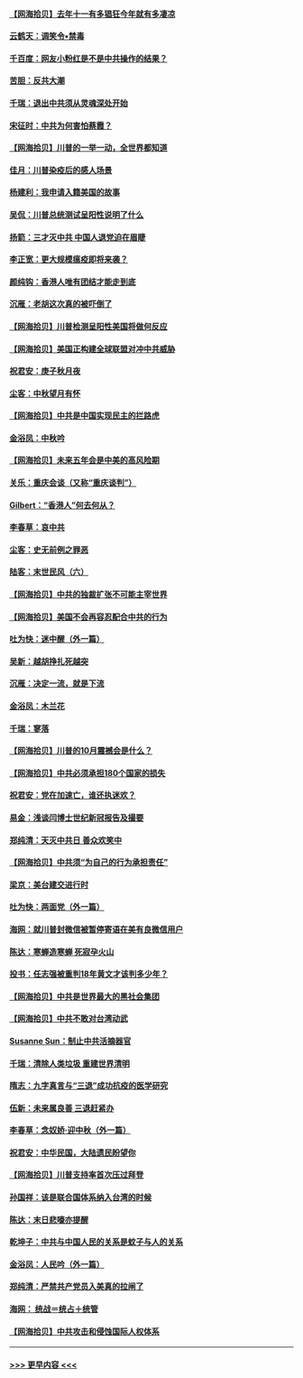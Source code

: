 #### [【网海拾贝】去年十一有多猖狂今年就有多凄凉](../pages/nsc993/n12463649.md?t=10100751) 
#### [云鹤天：调笑令▪禁毒](../pages/nsc993/n12462975.md?t=10100751) 
#### [千百度：网友小粉红是不是中共操作的结果？](../pages/nsc993/n12461025.md?t=10100751) 
#### [苦胆：反共大潮](../pages/nsc993/n12459469.md?t=10100751) 
#### [千瑞：退出中共须从灵魂深处开始](../pages/nsc993/n12459437.md?t=10100751) 
#### [宋征时：中共为何害怕蔡霞？](../pages/nsc993/n12459097.md?t=10100751) 
#### [【网海拾贝】川普的一举一动，全世界都知道](../pages/nsc993/n12458825.md?t=10100751) 
#### [佳月：川普染疫后的感人场景](../pages/nsc993/n12456994.md?t=10100751) 
#### [杨建利：我申请入籍美国的故事](../pages/nsc993/n12455635.md?t=10100751) 
#### [吴侃：川普总统测试呈阳性说明了什么](../pages/nsc993/n12451869.md?t=10100751) 
#### [扬箭：三才灭中共 中国人退党迫在眉睫](../pages/nsc993/n12451842.md?t=10100751) 
#### [李正宽：更大规模瘟疫即将来袭？](../pages/nsc993/n12451455.md?t=10100751) 
#### [颜纯钩：香港人唯有团结才能走到底](../pages/nsc993/n12450870.md?t=10100751) 
#### [沉雁：老胡这次真的被吓倒了](../pages/nsc993/n12449796.md?t=10100751) 
#### [【网海拾贝】川普检测呈阳性美国将做何反应](../pages/nsc993/n12449042.md?t=10100751) 
#### [【网海拾贝】美国正构建全球联盟对冲中共威胁](../pages/nsc993/n12446580.md?t=10100751) 
#### [祝君安：庚子秋月夜](../pages/nsc993/n12445870.md?t=10100751) 
#### [尘客：中秋望月有怀](../pages/nsc993/n12444632.md?t=10100751) 
#### [【网海拾贝】中共是中国实现民主的拦路虎](../pages/nsc993/n12443573.md?t=10100751) 
#### [金浴凤：中秋吟](../pages/nsc993/n12441773.md?t=10100751) 
#### [【网海拾贝】未来五年会是中美的高风险期](../pages/nsc993/n12440760.md?t=10100751) 
#### [关乐：重庆会谈（又称“重庆谈判”）](../pages/nsc993/n12437525.md?t=10100751) 
#### [Gilbert：“香港人”何去何从？](../pages/nsc993/n12435894.md?t=10100751) 
#### [李春草：哀中共](../pages/nsc993/n12435874.md?t=10100751) 
#### [尘客：史无前例之罪恶](../pages/nsc993/n12435762.md?t=10100751) 
#### [陆客：末世民风（六）](../pages/nsc993/n12435354.md?t=10100751) 
#### [【网海拾贝】中共的独裁扩张不可能主宰世界](../pages/nsc993/n12435151.md?t=10100751) 
#### [【网海拾贝】美国不会再容忍配合中共的行为](../pages/nsc993/n12433808.md?t=10100751) 
#### [吐为快：迷中醒（外一篇）](../pages/nsc993/n12433585.md?t=10100751) 
#### [吴新：越胡挣扎死越突](../pages/nsc993/n12433562.md?t=10100751) 
#### [沉雁：决定一流，就是下流](../pages/nsc993/n12432128.md?t=10100751) 
#### [金浴凤：木兰花](../pages/nsc993/n12432124.md?t=10100751) 
#### [千瑞：寥落](../pages/nsc993/n12432071.md?t=10100751) 
#### [【网海拾贝】川普的10月震撼会是什么？](../pages/nsc993/n12431624.md?t=10100751) 
#### [【网海拾贝】中共必须承担180个国家的损失](../pages/nsc993/n12428893.md?t=10100751) 
#### [祝君安：党在加速亡，谁还执迷欢？](../pages/nsc993/n12428652.md?t=10100751) 
#### [易金：浅谈闫博士世纪新冠报告及撮要](../pages/nsc993/n12426822.md?t=10100751) 
#### [郑纯清：天灭中共日 善众欢笑中](../pages/nsc993/n12426784.md?t=10100751) 
#### [【网海拾贝】中共须“为自己的行为承担责任”](../pages/nsc993/n12426067.md?t=10100751) 
#### [梁京：美台建交进行时](../pages/nsc993/n12424066.md?t=10100751) 
#### [吐为快：两面党（外一篇）](../pages/nsc993/n12424043.md?t=10100751) 
#### [海网：就川普封微信被暂停寄语在美有良微信用户](../pages/nsc993/n12424021.md?t=10100751) 
#### [陈达：寒蝉造寒蝉 死寂孕火山](../pages/nsc993/n12423958.md?t=10100751) 
#### [投书：任志强被重判18年黄文才该判多少年？](../pages/nsc993/n12423672.md?t=10100751) 
#### [【网海拾贝】中共是世界最大的黑社会集团](../pages/nsc993/n12423543.md?t=10100751) 
#### [【网海拾贝】中共不敢对台湾动武](../pages/nsc993/n12421418.md?t=10100751) 
#### [Susanne Sun：制止中共活摘器官](../pages/nsc993/n12419654.md?t=10100751) 
#### [千瑞：清除人类垃圾 重建世界清明](../pages/nsc993/n12419414.md?t=10100751) 
#### [隋志：九字真言与“三退”成功抗疫的医学研究](../pages/nsc993/n12419248.md?t=10100751) 
#### [伍新：未来属良善 三退赶紧办](../pages/nsc993/n12418496.md?t=10100751) 
#### [李春草：念奴娇·迎中秋（外一篇）](../pages/nsc993/n12418465.md?t=10100751) 
#### [祝君安：中华民国，大陆遗民盼望你](../pages/nsc993/n12418089.md?t=10100751) 
#### [【网海拾贝】川普支持率首次压过拜登](../pages/nsc993/n12418050.md?t=10100751) 
#### [孙国祥：该是联合国体系纳入台湾的时候](../pages/nsc993/n12417369.md?t=10100751) 
#### [陈达：末日悲嚎亦提醒](../pages/nsc993/n12416736.md?t=10100751) 
#### [乾坤子：中共与中国人民的关系是蚊子与人的关系](../pages/nsc993/n12416632.md?t=10100751) 
#### [金浴凤：人民吟（外一篇）](../pages/nsc993/n12416567.md?t=10100751) 
#### [郑纯清：严禁共产党员入美真的拉闸了](../pages/nsc993/n12416550.md?t=10100751) 
#### [海网： 统战＝统占＋统管](../pages/nsc993/n12416404.md?t=10100751) 
#### [【网海拾贝】中共攻击和侵蚀国际人权体系](../pages/nsc993/n12416250.md?t=10100751) 

----
#### [ >>> 更早内容 <<< ](../indexes/nsc993-earlier.md)
